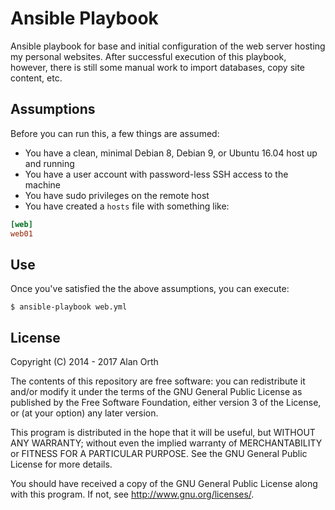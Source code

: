 # Ansible Playbook
Ansible playbook for base and initial configuration of the web server hosting my personal websites. After successful execution of this playbook, however, there is still some manual work to import databases, copy site content, etc.

## Assumptions
Before you can run this, a few things are assumed:

- You have a clean, minimal Debian 8, Debian 9, or Ubuntu 16.04 host up and running
- You have a user account with password-less SSH access to the machine
- You have sudo privileges on the remote host
- You have created a `hosts` file with something like:

```ini
[web]
web01
```

## Use
Once you've satisfied the the above assumptions, you can execute:

    $ ansible-playbook web.yml

## License
Copyright (C) 2014 - 2017 Alan Orth

The contents of this repository are free software: you can redistribute
it and/or modify it under the terms of the GNU General Public License
as published by the Free Software Foundation, either version 3 of the
License, or (at your option) any later version.

This program is distributed in the hope that it will be useful,
but WITHOUT ANY WARRANTY; without even the implied warranty of
MERCHANTABILITY or FITNESS FOR A PARTICULAR PURPOSE.  See the
GNU General Public License for more details.

You should have received a copy of the GNU General Public License
along with this program.  If not, see <http://www.gnu.org/licenses/>.
